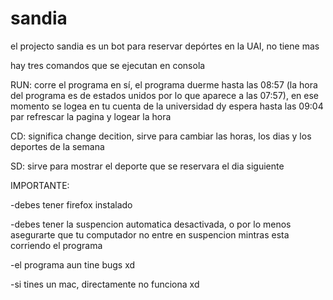 # sandia
el projecto sandia es un bot para reservar depórtes en la UAI, no tiene mas

hay tres comandos que se ejecutan en consola

RUN: corre el programa en sí, el programa duerme hasta las 08:57 (la hora del programa es de estados unidos por lo que aparece a las 07:57), en ese momento se logea
en tu cuenta de la universidad dy espera hasta las 09:04 par refrescar la pagina y logear la hora

CD: significa change decition, sirve para cambiar las horas, los dias y los deportes de la semana

SD: sirve para mostrar el deporte que se reservara el dia siguiente

IMPORTANTE:

-debes tener firefox instalado

-debes tener la suspencion automatica desactivada, o por lo menos asegurarte que tu computador no entre en suspencion mintras esta corriendo el programa

-el programa aun tine bugs xd

-si tines un mac, directamente no funciona xd
